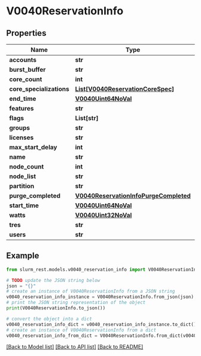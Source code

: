 # V0040ReservationInfo


## Properties

Name | Type | Description | Notes
------------ | ------------- | ------------- | -------------
**accounts** | **str** |  | [optional] 
**burst_buffer** | **str** |  | [optional] 
**core_count** | **int** |  | [optional] 
**core_specializations** | [**List[V0040ReservationCoreSpec]**](V0040ReservationCoreSpec.md) |  | [optional] 
**end_time** | [**V0040Uint64NoVal**](V0040Uint64NoVal.md) |  | [optional] 
**features** | **str** |  | [optional] 
**flags** | **List[str]** |  | [optional] 
**groups** | **str** |  | [optional] 
**licenses** | **str** |  | [optional] 
**max_start_delay** | **int** |  | [optional] 
**name** | **str** |  | [optional] 
**node_count** | **int** |  | [optional] 
**node_list** | **str** |  | [optional] 
**partition** | **str** |  | [optional] 
**purge_completed** | [**V0040ReservationInfoPurgeCompleted**](V0040ReservationInfoPurgeCompleted.md) |  | [optional] 
**start_time** | [**V0040Uint64NoVal**](V0040Uint64NoVal.md) |  | [optional] 
**watts** | [**V0040Uint32NoVal**](V0040Uint32NoVal.md) |  | [optional] 
**tres** | **str** |  | [optional] 
**users** | **str** |  | [optional] 

## Example

```python
from slurm_rest.models.v0040_reservation_info import V0040ReservationInfo

# TODO update the JSON string below
json = "{}"
# create an instance of V0040ReservationInfo from a JSON string
v0040_reservation_info_instance = V0040ReservationInfo.from_json(json)
# print the JSON string representation of the object
print(V0040ReservationInfo.to_json())

# convert the object into a dict
v0040_reservation_info_dict = v0040_reservation_info_instance.to_dict()
# create an instance of V0040ReservationInfo from a dict
v0040_reservation_info_from_dict = V0040ReservationInfo.from_dict(v0040_reservation_info_dict)
```
[[Back to Model list]](../README.md#documentation-for-models) [[Back to API list]](../README.md#documentation-for-api-endpoints) [[Back to README]](../README.md)


